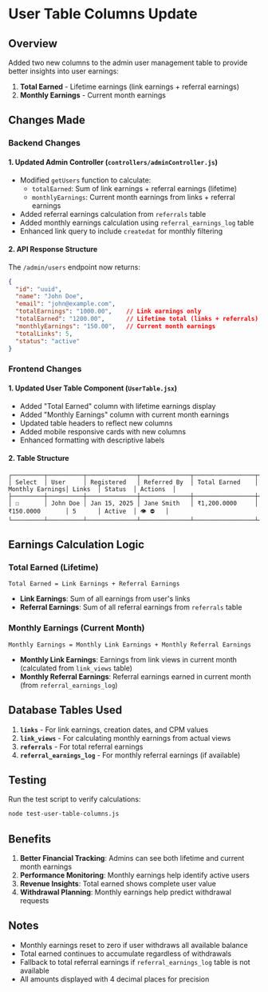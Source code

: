 # User Table Columns Update

## Overview
Added two new columns to the admin user management table to provide better insights into user earnings:

1. **Total Earned** - Lifetime earnings (link earnings + referral earnings)
2. **Monthly Earnings** - Current month earnings

## Changes Made

### Backend Changes

#### 1. Updated Admin Controller (`controllers/adminController.js`)
- Modified `getUsers` function to calculate:
  - `totalEarned`: Sum of link earnings + referral earnings (lifetime)
  - `monthlyEarnings`: Current month earnings from links + referral earnings
- Added referral earnings calculation from `referrals` table
- Added monthly earnings calculation using `referral_earnings_log` table
- Enhanced link query to include `createdat` for monthly filtering

#### 2. API Response Structure
The `/admin/users` endpoint now returns:
```json
{
  "id": "uuid",
  "name": "John Doe",
  "email": "john@example.com",
  "totalEarnings": "1000.00",    // Link earnings only
  "totalEarned": "1200.00",      // Lifetime total (links + referrals)
  "monthlyEarnings": "150.00",   // Current month earnings
  "totalLinks": 5,
  "status": "active"
}
```

### Frontend Changes

#### 1. Updated User Table Component (`UserTable.jsx`)
- Added "Total Earned" column with lifetime earnings display
- Added "Monthly Earnings" column with current month earnings
- Updated table headers to reflect new columns
- Added mobile responsive cards with new columns
- Enhanced formatting with descriptive labels

#### 2. Table Structure
```
┌─────────┬──────────┬──────────────┬──────────────┬─────────────────┬─────────────────┬────────┬─────────┬──────────┐
│ Select  │ User     │ Registered   │ Referred By  │ Total Earned    │ Monthly Earnings│ Links  │ Status  │ Actions  │
├─────────┼──────────┼──────────────┼──────────────┼─────────────────┼─────────────────┼────────┼─────────┼──────────┤
│ ☐       │ John Doe │ Jan 15, 2025 │ Jane Smith   │ ₹1,200.0000     │ ₹150.0000       │ 5      │ Active  │ 👁️ ⛔   │
└─────────┴──────────┴──────────────┴──────────────┴─────────────────┴─────────────────┴────────┴─────────┴──────────┘
```

## Earnings Calculation Logic

### Total Earned (Lifetime)
```
Total Earned = Link Earnings + Referral Earnings
```
- **Link Earnings**: Sum of all earnings from user's links
- **Referral Earnings**: Sum of all referral earnings from `referrals` table

### Monthly Earnings (Current Month)
```
Monthly Earnings = Monthly Link Earnings + Monthly Referral Earnings
```
- **Monthly Link Earnings**: Earnings from link views in current month (calculated from `link_views` table)
- **Monthly Referral Earnings**: Referral earnings earned in current month (from `referral_earnings_log`)

## Database Tables Used

1. **`links`** - For link earnings, creation dates, and CPM values
2. **`link_views`** - For calculating monthly earnings from actual views
3. **`referrals`** - For total referral earnings
4. **`referral_earnings_log`** - For monthly referral earnings (if available)

## Testing

Run the test script to verify calculations:
```bash
node test-user-table-columns.js
```

## Benefits

1. **Better Financial Tracking**: Admins can see both lifetime and current month earnings
2. **Performance Monitoring**: Monthly earnings help identify active users
3. **Revenue Insights**: Total earned shows complete user value
4. **Withdrawal Planning**: Monthly earnings help predict withdrawal requests

## Notes

- Monthly earnings reset to zero if user withdraws all available balance
- Total earned continues to accumulate regardless of withdrawals
- Fallback to total referral earnings if `referral_earnings_log` table is not available
- All amounts displayed with 4 decimal places for precision 